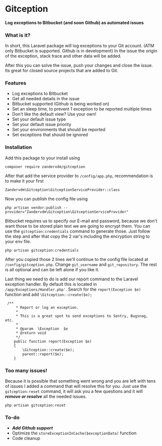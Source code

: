 # Gitception
#### Log exceptions to Bitbucket (and soon Github) as automated issues

### What is it?
In short, this Laravel package will log exceptions to your Git account. (ATM only Bitbucket is supported. Github is in development) In the issue the origin of the exception, stack trace and other data will be added.

After this you can solve the issue, push your changes and close the issue. Its great for closed source projects that are added to Git.

### Features
- Log exceptions to Bitbucket
- Get all needed details in the issue
- Bitbucket supported (Github is being worked on)
- Set an sleep time, to prevent 1 exception to be reported multiple times
- Don't like the default view? Use your own!
- Set your default issue type
- Set your default issue priority
- Set your environments that should be reported
- Set exceptions that should be ignored

### Installation
Add this package to your install using
```
composer require zandervdm/gitception
```

After that add the service provider to `/config/app.php`, recommendation is to make it your first
```
Zandervdm\Gitception\GitceptionServiceProvider::class
```

Now you can publish the config file using
```
php artisan vendor:publish --provider="Zandervdm\Gitception\GitceptionServiceProvider"
```

Bitbucket requires us to specify our E-mail and password, because we don't want those to be stored plain text we are going to encrypt them. You can use the `gitception:credentials` command to generate those. Just follow the step and after that copy the 2 var's including the encryption string to your env file.
```
php artisan gitception:credentials
```

After you copied those 2 lines we'll continue to the config file located at `/config/gitception.php`. Change `git_username` and `git_repository`. The rest is all optional and can be left alone if you like it.

Last thing we need to do is add our report command to the Laravel exception handler. By default this is located in `/app/Exceptions/Handler.php'`. Search for the `report(Exception $e)` function and add `\Gitception::create($e);`
```
 /**
     * Report or log an exception.
     *
     * This is a great spot to send exceptions to Sentry, Bugsnag, etc.
     *
     * @param  \Exception  $e
     * @return void
     */
    public function report(Exception $e)
    {
        \Gitception::create($e);
        parent::report($e);
    }
```

### Too many issues!
Because it is possible that something went wrong and you are left with tens of issues I added a command that will resolve this for you. Just use the `gitception:reset` command, it will ask you a few questions and it will ***remove or resolve*** all the needed issues.
```
php artisan gitception:reset
```

### To-do
- ***Add Github support***
- Optimize the `storeExceptionInCache($exceptionData)` function
- Code cleanup
